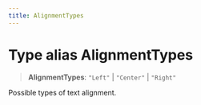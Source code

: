 ```yaml
---
title: AlignmentTypes
---
```


# Type alias AlignmentTypes

> **AlignmentTypes**: `"Left"` \| `"Center"` \| `"Right"`

Possible types of text alignment.

